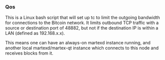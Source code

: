 ### Qos ###

This is a Linux bash script that will set up tc to limit the outgoing bandwidth for connections to the Bitcoin network. It limits outbound TCP traffic with a source or destination port of 48882, but not if the destination IP is within a LAN (defined as 192.168.x.x).

This means one can have an always-on martexd instance running, and another local martexd/martex-qt instance which connects to this node and receives blocks from it.
